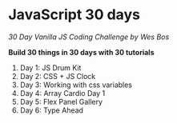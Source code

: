 # JavaScript 30 days

_30 Day Vanilla JS Coding Challenge by Wes Bos_

**Build 30 things in 30 days with 30 tutorials**

1. Day 1: JS Drum Kit
2. Day 2: CSS + JS Clock
3. Day 3: Working with css variables
4. Day 4: Array Cardio Day 1
5. Day 5: Flex Panel Gallery
6. Day 6: Type Ahead

